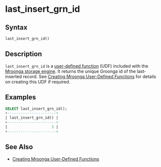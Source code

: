 # last_insert_grn_id

## Syntax

```sql
last_insert_grn_id()
```

## Description

`last_insert_grn_id` is a [user-defined function](/programming-customizing-mariadb/user-defined-functions) (UDF) included with the [Mroonga storage engine](/columns-storage-engines-and-plugins/storage-engines/mroonga). It returns the unique Groonga id of the last-inserted record. See [Creating Mroonga User-Defined Functions](/columns-storage-engines-and-plugins/storage-engines/mroonga/mroonga-user-defined-functions/creating-mroonga-user-defined-functions) for details on creating this UDF if required.

## Examples

```sql
SELECT last_insert_grn_id();
+----------------------+
| last_insert_grn_id() |
+----------------------+
|                    3 |
+----------------------+
```

## See Also

- [Creating Mroonga User-Defined Functions](/columns-storage-engines-and-plugins/storage-engines/mroonga/mroonga-user-defined-functions/creating-mroonga-user-defined-functions)